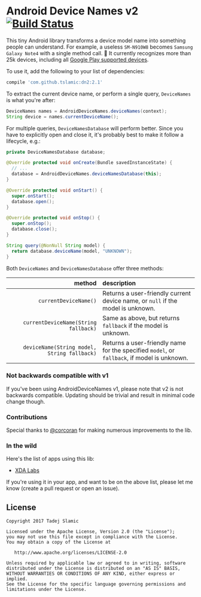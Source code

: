 
Android Device Names v2 [![Build Status](https://travis-ci.org/tslamic/AndroidDeviceNames.svg?branch=master)](https://travis-ci.org/tslamic/AndroidDeviceNames)
===

This tiny Android library transforms a device model name into something people can understand. For example, a useless `SM-N910W8` becomes `Samsung Galaxy Note4` with a single method call. :tada:
It currently recognizes more than 25k devices, including all [Google Play supported devices](https://support.google.com/googleplay/answer/1727131).

To use it, add the following to your list of dependencies:

```groovy
compile 'com.github.tslamic:dn2:2.1'
```

To extract the current device name, or perform a single query, `DeviceNames` is what you're after:

```java
DeviceNames names = AndroidDeviceNames.deviceNames(context);
String device = names.currentDeviceName();
```

For multiple queries, `DeviceNamesDatabase` will perform better. Since you have to explicitly open and close it, it's probably best to make it follow a lifecycle, e.g.:

```java
private DeviceNamesDatabase database;

@Override protected void onCreate(Bundle savedInstanceState) {
  // ...
  database = AndroidDeviceNames.deviceNamesDatabase(this);
}

@Override protected void onStart() {
  super.onStart();
  database.open();
}

@Override protected void onStop() {
  super.onStop();
  database.close();
}

String query(@NonNull String model) {
  return database.deviceName(model, "UNKNOWN");
}
```

Both `DeviceNames` and `DeviceNamesDatabase` offer three methods:

| method | description |
| -----: | :---------- |
| `currentDeviceName()` |  Returns a user-friendly current device name, or `null` if the model is unknown. |
| `currentDeviceName(String fallback)`| Same as above, but returns `fallback` if the model is unknown. |
| `deviceName(String model, String fallback)` | Returns a user-friendly name for the specified `model`, or `fallback`, if model is unknown. |

### Not backwards compatible with v1

If you've been using AndroidDeviceNames v1, please note that v2 is not backwards compatible. Updating should be trivial and result in minimal code change though.


### Contributions

Special thanks to [@corcoran](https://github.com/corcoran) for making numerous improvements to the lib.

### In the wild

Here's the list of apps using this lib:

- [XDA Labs](https://www.xda-developers.com/xda-labs)

If you're using it in your app, and want to be on the above list, please let me know (create a pull request or open an issue).

License
---

    Copyright 2017 Tadej Slamic

    Licensed under the Apache License, Version 2.0 (the "License");
    you may not use this file except in compliance with the License.
    You may obtain a copy of the License at

       http://www.apache.org/licenses/LICENSE-2.0

    Unless required by applicable law or agreed to in writing, software
    distributed under the License is distributed on an "AS IS" BASIS,
    WITHOUT WARRANTIES OR CONDITIONS OF ANY KIND, either express or implied.
    See the License for the specific language governing permissions and
    limitations under the License.

